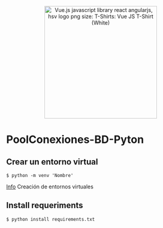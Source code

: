 <p align="center">
  <img alt="Vue.js javascript library react angularjs, hsv logo png size: T-Shirts: Vue JS T-Shirt (White)" onerror="this.onerror=null;this.src='https://i2.wp.com/coder.clothing/images/stories/virtuemart/product/vuejs-logo.png';" src="https://tse3.mm.bing.net/th?id=OIP.L4Fbo6gEQTCSpVZmgabUcgAAAA&amp;pid=Api" width="300">
</p>

# PoolConexiones-BD-Pyton

## Crear un entorno virtual

```
$ python -m venv 'Nombre'
```
[Info](https://docs.python.org/es/3.10/library/venv.html) Creación de entornos virtuales

## Install requeriments

```
$ python install requirements.txt
```
